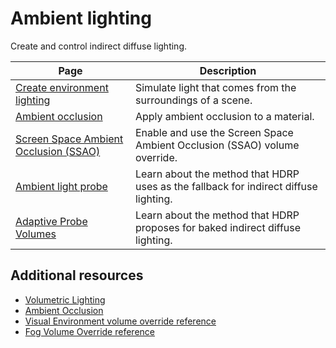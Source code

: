# Ambient lighting

Create and control indirect diffuse lighting.

|Page|Description|
|-|-|
|[Create environment lighting](Environment-lighting.md)|Simulate light that comes from the surroundings of a scene.|
|[Ambient occlusion](Ambient-Occlusion.md)| Apply ambient occlusion to a material. |
|[Screen Space Ambient Occlusion (SSAO)](Override-Ambient-Occlusion.md)|Enable and use the Screen Space Ambient Occlusion (SSAO) volume override. |
|[Ambient light probe](ambient-light-probe.md)| Learn about the method that HDRP uses as the fallback for indirect diffuse lighting. |
|[Adaptive Probe Volumes](probevolumes.md)| Learn about the method that HDRP proposes for baked indirect diffuse lighting. |


## Additional resources
- [Volumetric Lighting](Volumetric-Lighting.md)
- [Ambient Occlusion](Override-Ambient-Occlusion.md)
- [Visual Environment volume override reference](visual-environment-volume-override-reference.md)
- [Fog Volume Override reference](fog-volume-override-reference.md)
